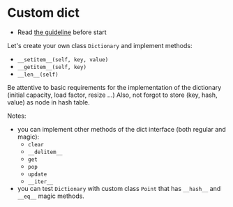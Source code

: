 # Custom dict

- Read [the guideline](https://github.com/mate-academy/py-task-guideline/blob/main/README.md) before start


Let's create your own class `Dictionary` and implement methods:
- `__setitem__(self, key, value)` 
- `__getitem__(self, key)` 
- `__len__(self)`

Be attentive to basic requirements for the implementation of the dictionary (initial capacity, load factor, resize ...)
Also, not forgot to store (key, hash, value) as node in hash table.

Notes: 
- you can implement other methods of the dict interface (both regular and magic):
  - `clear`
  - `__delitem__`
  - `get`
  - `pop`
  - `update`
  - `__iter__`
- you can test `Dictionary` with custom class `Point` that has `__hash__` and `__eq__` magic methods.
